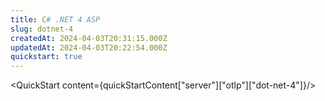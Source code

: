 ```yaml
---
title: C# .NET 4 ASP
slug: dotnet-4
createdAt: 2024-04-03T20:31:15.000Z
updatedAt: 2024-04-03T20:22:54.000Z
quickstart: true
---
```


<QuickStart content={quickStartContent["server"]["otlp"]["dot-net-4"]}/>

